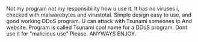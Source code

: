  Not my program not my responsibility how u use it.
 It has no viruses i, checked with malwarebytes and virustotal. 
 Simple design easy to use, and good working DDoS program.
 U can attack with Tsunami someones ip  And website.
 Program is called Tsunami cool name for a DDoS program.
 Dont use it for "malicious use" Please. ANYWAYS ENJOY.
      
           
                             
                        
